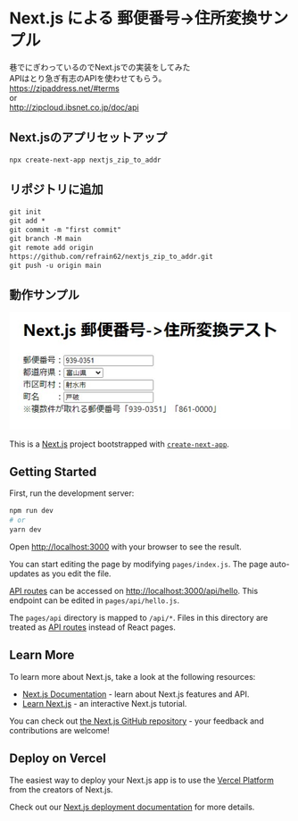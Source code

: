 # Next.js による 郵便番号->住所変換サンプル
巷でにぎわっているのでNext.jsでの実装をしてみた   
APIはとり急ぎ有志のAPIを使わせてもらう。  
https://zipaddress.net/#terms   
or   
http://zipcloud.ibsnet.co.jp/doc/api   


## Next.jsのアプリセットアップ
```
npx create-next-app nextjs_zip_to_addr
```

## リポジトリに追加
```
git init
git add *
git commit -m "first commit"
git branch -M main
git remote add origin https://github.com/refrain62/nextjs_zip_to_addr.git
git push -u origin main
```

## 動作サンプル
![動作サンプル](/_description/sample2.jpg "動作サンプル")


This is a [Next.js](https://nextjs.org/) project bootstrapped with [`create-next-app`](https://github.com/vercel/next.js/tree/canary/packages/create-next-app).

## Getting Started

First, run the development server:

```bash
npm run dev
# or
yarn dev
```

Open [http://localhost:3000](http://localhost:3000) with your browser to see the result.

You can start editing the page by modifying `pages/index.js`. The page auto-updates as you edit the file.

[API routes](https://nextjs.org/docs/api-routes/introduction) can be accessed on [http://localhost:3000/api/hello](http://localhost:3000/api/hello). This endpoint can be edited in `pages/api/hello.js`.

The `pages/api` directory is mapped to `/api/*`. Files in this directory are treated as [API routes](https://nextjs.org/docs/api-routes/introduction) instead of React pages.

## Learn More

To learn more about Next.js, take a look at the following resources:

- [Next.js Documentation](https://nextjs.org/docs) - learn about Next.js features and API.
- [Learn Next.js](https://nextjs.org/learn) - an interactive Next.js tutorial.

You can check out [the Next.js GitHub repository](https://github.com/vercel/next.js/) - your feedback and contributions are welcome!

## Deploy on Vercel

The easiest way to deploy your Next.js app is to use the [Vercel Platform](https://vercel.com/new?utm_medium=default-template&filter=next.js&utm_source=create-next-app&utm_campaign=create-next-app-readme) from the creators of Next.js.

Check out our [Next.js deployment documentation](https://nextjs.org/docs/deployment) for more details.
